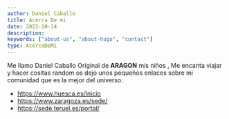 ```yaml
---
author: Daniel Caballo
title: Acerca De mi
date: 2022-10-14
description:
keywords: ["about-us", "about-hugo", "contact"]
type: AcercaDeMi
---
```


Me llamo Daniel Caballo Original de ****ARAGON**** mis niños , Me encanta viajar y hacer cositas random os dejo unos pequeños enlaces sobre mi comunidad que es la mejor del universo.

- https://www.huesca.es/inicio
- https://www.zaragoza.es/sede/
- https://sede.teruel.es/portal/


